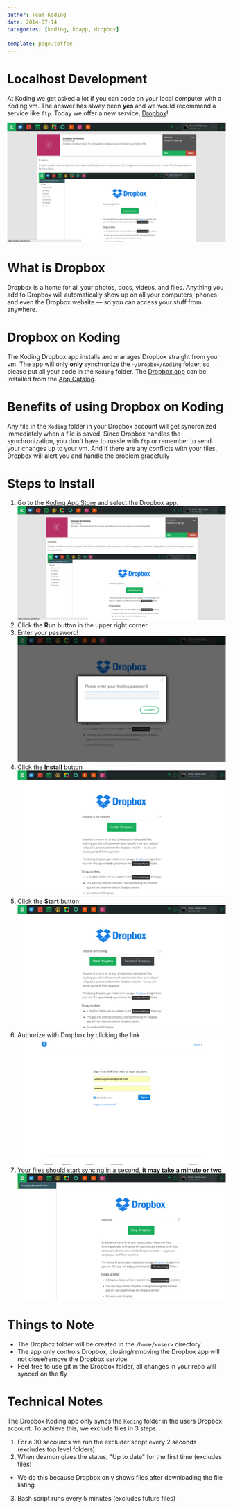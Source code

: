 ```yaml
---
author: Team Koding
date: 2014-07-14
categories: [koding, kdapp, dropbox]

template: page.toffee
---
```


# Localhost Development

At Koding we get asked a lot if you can code on your local computer with a Koding vm. The answer has alway been **yes** and we would recommend a service like `ftp`. Today we offer a new service, [Dropbox](https://dropbox.com)!

![cname-01-domain-plus](app-store.png)

# What is Dropbox

Dropbox is a home for all your photos, docs, videos, and files. Anything you add to Dropbox will automatically show up on all your computers, phones and even the Dropbox website — so you can access your stuff from anywhere.

# Dropbox on Koding

The Koding Dropbox app installs and manages Dropbox straight from your vm. The app will only **only** synchronize the `~/Dropbox/Koding` folder, so please put all your code in the `Koding` folder. The [Dropbox app](https://koding.com/Apps/bvallelunga/Dropbox) can be installed from the [App Catalog](https://koding.com/Apps).

# Benefits of using Dropbox on Koding

Any file in the `Koding` folder in your Dropbox account will get syncronized immediately when a file is saved. Since Dropbox handles the synchronization, you don't have to russle with `ftp` or remember to send your changes up to your vm. And if there are any conflicts with your files, Dropbox will alert you and handle the problem gracefully

# Steps to Install

1. Go to the [Koding App Store](https://koding.com/Apps) and select the Dropbox app. ![app-store](app-store.png)
2. Click the **Run** button in the upper right corner
3. Enter your password! ![password](password.png)
4. Click the **Install** button ![install](install.png)
5. Click the **Start** button ![start](start.png)
6. Authorize with Dropbox by clicking the link ![authorize](authorize.png)
7. Your files should start syncing in a second, **it may take a minute or two** ![wait](wait.png)

# Things to Note

- The Dropbox folder will be created in the `/home/<user>` directory
- The app only controls Dropbox, closing/removing the Dropbox app will not close/remove the Dropbox service
- Feel free to use git in the Dropbox folder, all changes in your repo will synced on the fly

# Technical Notes

The Dropbox Koding app only syncs the `Koding` folder in the users Dropbox account. To achieve this, we exclude files in 3 steps. 

1. For a 30 secounds we run the excluder script every 2 seconds (excludes top level folders)
2. When deamon gives the status, "Up to date" for the first time (excludes files)
  - We do this because Dropbox only shows files after downloading the file listing
3. Bash script runs every 5 minutes (excludes future files)
